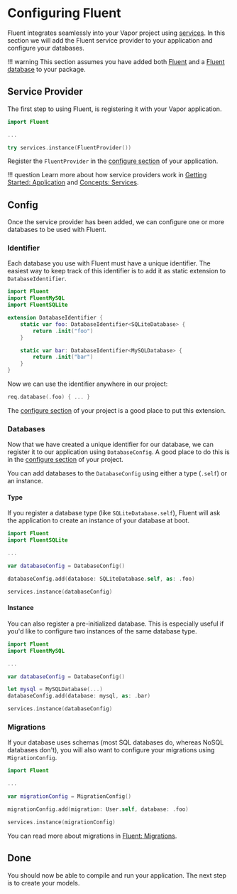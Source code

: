 # Configuring Fluent

Fluent integrates seamlessly into your Vapor project using [services](../getting-started/application.md#services).
In this section we will add the Fluent service provider to your application and configure your databases.

!!! warning
    This section assumes you have added both [Fluent](getting-started.md#fluent) and a [Fluent database](getting-started.md#database) to your package.

## Service Provider

The first step to using Fluent, is registering it with your Vapor application.

```swift
import Fluent

...

try services.instance(FluentProvider())
```

Register the `FluentProvider` in the [configure section](../../getting-started/structure.md#configure) of your application.

!!! question
    Learn more about how service providers work in [Getting Started: Application](../../getting-started/application.md#providers)
    and [Concepts: Services](../../concepts/services.md#providers).


## Config

Once the service provider has been added, we can configure one or more databases
to be used with Fluent.

### Identifier

Each database you use with Fluent must have a unique identifier. The easiest way to
keep track of this identifier is to add it as static extension to `DatabaseIdentifier`.

```swift
import Fluent
import FluentMySQL
import FluentSQLite

extension DatabaseIdentifier {
    static var foo: DatabaseIdentifier<SQLiteDatabase> {
        return .init("foo")
    }

    static var bar: DatabaseIdentifier<MySQLDatabase> {
        return .init("bar")
    }
}
```

Now we can use the identifier anywhere in our project:

```swift
req.database(.foo) { ... }
```

The [configure section](../../getting-started/structure.md#configure) of your project is a good place to put this extension.

### Databases

Now that we have created a unique identifier for our database, we can register it
to our application using `DatabaseConfig`. A good place to do this is in the
[configure section](../../getting-started/structure.md#configure) of your project.

You can add databases to the `DatabaseConfig` using either a type (`.self`) or an instance.

#### Type

If you register a database type (like `SQLiteDatabase.self`), Fluent will ask the application
to create an instance of your database at boot.

```swift
import Fluent
import FluentSQLite

...

var databaseConfig = DatabaseConfig()

databaseConfig.add(database: SQLiteDatabase.self, as: .foo)

services.instance(databaseConfig)
```

#### Instance

You can also register a pre-initialized database. This is especially useful if you'd
like to configure two instances of the same database type.

```swift
import Fluent
import FluentMySQL

...

var databaseConfig = DatabaseConfig()

let mysql = MySQLDatabase(...)
databaseConfig.add(database: mysql, as: .bar)

services.instance(databaseConfig)
```

### Migrations

If your database uses schemas (most SQL databases do, whereas NoSQL databases don't), you will also want to configure
your migrations using `MigrationConfig`.

```swift
import Fluent

...

var migrationConfig = MigrationConfig()

migrationConfig.add(migration: User.self, database: .foo)

services.instance(migrationConfig)
```

You can read more about migrations in [Fluent: Migrations](migrations.md).


## Done

You should now be able to compile and run your application. The next step is to create your
models.
